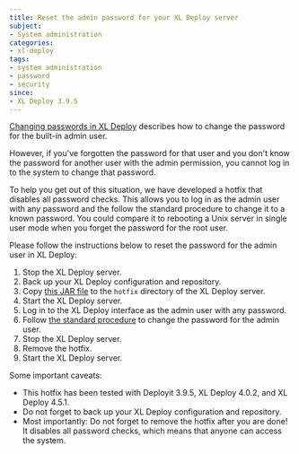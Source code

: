 ```yaml
---
title: Reset the admin password for your XL Deploy server
subject:
- System administration
categories:
- xl-deploy
tags:
- system administration
- password
- security
since:
- XL Deploy 3.9.5
---
```


[Changing passwords in XL Deploy](/xl-deploy/how-to/changing-passwords-in-xl-deploy.html#change-the-admin-password) describes how to change the password for the built-in admin user.

However, if you've forgotten the password for that user and you don't know the password for another user with the admin permission, you cannot log in to the system to change that password.

To help you get out of this situation, we have developed a hotfix that disables all password checks. This allows you to log in as the admin user with any password and the follow the standard procedure to change it to a known password. You could compare it to rebooting a Unix server in single user mode when you forget the password for the root user.

Please follow the instructions below to reset the password for the admin user in XL Deploy:

1. Stop the XL Deploy server.
1. Back up your XL Deploy configuration and repository.
1. Copy [this JAR file](sample-scripts/hotfix-disable-password-check.jar) to the `hotfix` directory of the XL Deploy server.
1. Start the XL Deploy server.
1. Log in to the XL Deploy interface as the admin user with any password.
1. Follow [the standard procedure](/xl-deploy/how-to/changing-passwords-in-xl-deploy.html#change-the-admin-password) to change the password for the admin user.
1. Stop the XL Deploy server.
1. Remove the hotfix.
1. Start the XL Deploy server.

Some important caveats:

* This hotfix has been tested with Deployit 3.9.5, XL Deploy 4.0.2, and XL Deploy 4.5.1.
* Do not forget to back up your XL Deploy configuration and repository.
* Most importantly: Do not forget to remove the hotfix after you are done! It disables all password checks, which means that anyone can access the system.
